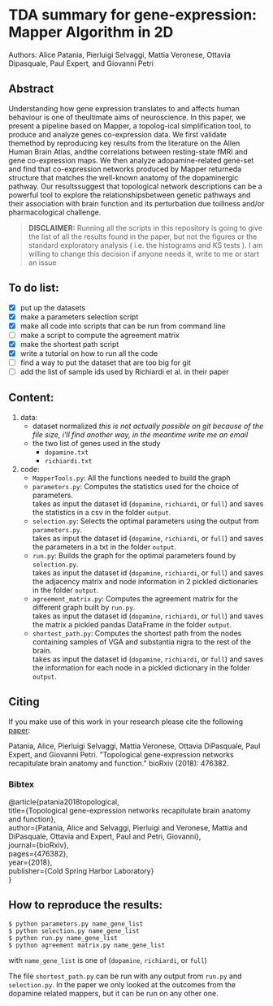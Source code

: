 # TDA summary for gene-expression: Mapper Algorithm in 2D
Authors: Alice Patania, Pierluigi Selvaggi, Mattia Veronese, Ottavia Dipasquale, Paul Expert, and Giovanni Petri

## Abstract
Understanding how gene expression translates to and affects human behaviour is one of theultimate aims of neuroscience.  In this paper, we present a pipeline based on Mapper, a topolog-ical simplification tool, to produce and analyze genes co-expression data.  We first validate themethod by reproducing key results from the literature on the Allen Human Brain Atlas, andthe correlations between resting-state fMRI and gene co-expression maps.  We then analyze adopamine-related gene-set and find that co-expression networks produced by Mapper returneda structure that matches the well-known anatomy of the dopaminergic pathway.  Our resultssuggest that topological network descriptions can be a powerful tool to explore the relationshipsbetween genetic pathways and their association with brain function and its perturbation due toillness and/or pharmacological challenge.

> **DISCLAIMER:**
> Running all the scripts in this repository is going to give the list of all the results found in the paper, but not the figures or the standard exploratory analysis ( i.e. the histograms and KS tests ). 
> I am willing to change this decision if anyone needs it, write to me or start an issue
  
## To do list:
  - [x] put up the datasets
  - [x] make a parameters selection script
  - [x] make all code into scripts that can be run from command line
  - [ ] make a script to compute the agreement matrix
  - [x] make the shortest path script
  - [x] write a tutorial on how to run all the code
  - [ ] find a way to put the dataset that are too big for git
  - [ ] add the list of sample ids used by Richiardi et al. in their paper
  
## Content:
1. data:
    - dataset normalized *this is not actually possible on git because of the file size, i'll find another way, in the meantime write me an email*
    - the two list of genes used in the study
      - `dopamine.txt`
      - `richiardi.txt`
3. code:
    - `MapperTools.py`: All the functions needed to build the graph
    - `parameters.py`: Computes the statistics used for the choice of parameters.  
    takes as input the dataset id (`dopamine`, `richiardi`, or `full`) and saves the statistics in a csv in the folder `output`.
    - `selection.py`: Selects the optimal parameters using the output from `parameters.py`.  
    takes as input the dataset id (`dopamine`, `richiardi`, or `full`) and saves the parameters in a txt in the folder `output`.
    - `run.py`: Builds the graph for the optimal parameters found by `selection.py`.  
    takes as input the dataset id (`dopamine`, `richiardi`, or `full`) and saves the adjacency matrix and node information in 2 pickled dictionaries in the folder `output`.
    - `agreement_matrix.py`: Computes the agreement matrix for the different graph built by `run.py`.  
    takes as input the dataset id (`dopamine`, `richiardi`, or `full`) and saves the matrix a pickled pandas DataFrame in the folder `output`.
    - `shortest_path.py`: Computes the shortest path from the nodes containing samples of VGA and substantia nigra to the rest of the brain.  
    takes as input the dataset id (`dopamine`, `richiardi`, or `full`) and saves the information for each node in a pickled dictionary in the folder `output`.
    
## Citing
If you make use of this work in your research please cite the following [paper](https://www.biorxiv.org/content/10.1101/476382v1):

Patania, Alice, Pierluigi Selvaggi, Mattia Veronese, Ottavia DiPasquale, Paul Expert, and Giovanni Petri. "Topological gene-expression networks recapitulate brain anatomy and function." bioRxiv (2018): 476382.

### Bibtex

@article{patania2018topological,  
  title={Topological gene-expression networks recapitulate brain anatomy and function},  
  author={Patania, Alice and Selvaggi, Pierluigi and Veronese, Mattia and DiPasquale, Ottavia and Expert, Paul and Petri, Giovanni},  
  journal={bioRxiv},  
  pages={476382},  
  year={2018},  
  publisher={Cold Spring Harbor Laboratory}  
}

## How to reproduce the results:

```shell
$ python parameters.py name_gene_list
$ python selection.py name_gene_list
$ python run.py name_gene_list
$ python agreement matrix.py name_gene_list
```
with `name_gene_list` is one of (`dopamine`, `richiardi`, or `full`)

The file `shortest_path.py` can be run with any output from `run.py` and `selection.py`. In the paper we only looked at the outcomes from the dopamine related mappers, but it can be run on any other one.
